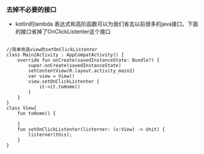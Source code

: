 ### 去掉不必要的接口
- kotlin的lambda 表达式和高阶函数可以为我们省去以前很多的java接口。下面的接口省掉了OnClickListenter这个接口

```

//简单改造view的setOnClickListenter
class Main2Activity : AppCompatActivity() {
    override fun onCreate(savedInstanceState: Bundle?) {
        super.onCreate(savedInstanceState)
        setContentView(R.layout.activity_main2)
        var view = View()
        view.setOnClickListenter { 
            it->it.toHome()
        }
    }
}
class View{
    fun toHome() {
        
    }
    fun setOnClickListenter(listerner: (v:View) -> Unit) {
        listerner(this);
    }
}

```
